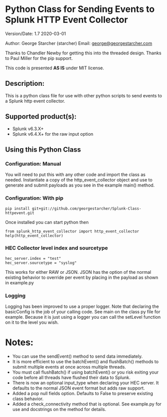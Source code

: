 # Python Class for Sending Events to Splunk HTTP Event Collector

Version/Date: 1.7 2020-03-01

Author: George Starcher (starcher)
Email: george@georgestarcher.com

Thanks to Chandler Newby for getting this into the threaded design.
Thanks to Paul Miller for the pip support.

This code is presented **AS IS** under MIT license.


## Description:

This is a python class file for use with other python scripts to send events to a Splunk http event collector.

## Supported product(s): 

* Splunk v6.3.X+
* Splunk v6.4.X+ for the raw input option

 
## Using this Python Class

### Configuration: Manual

You will need to put this with any other code and import the class as needed.
Instantiate a copy of the http_event_collector object and use to generate and submit payloads as you see in the example main() method.

### Configuration: With pip

    pip install git+git://github.com/georgestarcher/Splunk-Class-httpevent.git

Once installed you can start python then

    from splunk_http_event_collector import http_event_collector
    help(http_event_collector)

### HEC Collector level index and sourcetype

    hec_server.index = "test"
    hec_server.sourcetype = "syslog"

This works for either RAW or JSON. JSON has the option of the normal existing behavior to override per event by placing in the payload as shown in example.py

### Logging

Logging has been improved to use a proper logger. Note that declaring the basicConfig is the job of your calling code. See main on the class py file for example. Because it is just using a logger you can call the setLevel function on it to the level you wish.
    
# Notes:

* You can use the sendEvent() method to send data immediately.
* It is more efficient to use the batchEvent() and flushBatch() methods to submit multiple events at once across multiple threads.
* You must call flushBatch() if using batchEvent() or you risk exiting your code before all threads have flushed their data to Splunk.
* There is now an optional input_type when declaring your HEC server. It defaults to the normal JSON event format but adds raw support.
* Added a pop null fields option. Defaults to False to preserve existing class behavior. 
* Added a check_connectivity method that is optional. See example.py for use and docstrings on the method for details.

